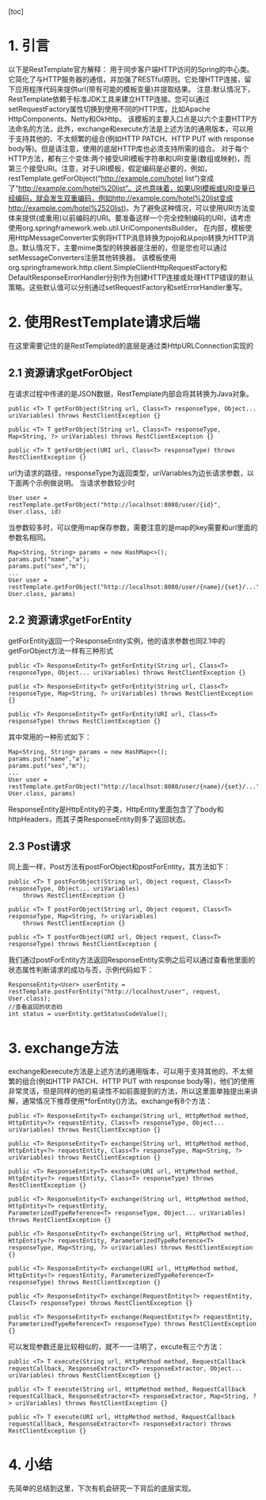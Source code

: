 [toc]
# 1. 引言
以下是RestTemplate官方解释：
用于同步客户端HTTP访问的Spring的中心类。它简化了与HTTP服务器的通信，并加强了RESTful原则。它处理HTTP连接，留下应用程序代码来提供url(带有可能的模板变量)并提取结果。
注意:默认情况下，RestTemplate依赖于标准JDK工具来建立HTTP连接。您可以通过setRequestFactory属性切换到使用不同的HTTP库，比如Apache HttpComponents、Netty和OkHttp。
该模板的主要入口点是以六个主要HTTP方法命名的方法，此外，exchange和execute方法是上述方法的通用版本，可以用于支持其他的、不太频繁的组合(例如HTTP PATCH、HTTP PUT with response body等)。但是请注意，使用的底层HTTP库也必须支持所需的组合。
对于每个HTTP方法，都有三个变体:两个接受URI模板字符串和URI变量(数组或映射)，而第三个接受URI。注意，对于URI模板，假定编码是必要的，例如，restTemplate.getForObject(“http://example.com/hotel list”)变成了“http://example.com/hotel%20list”。这也意味着，如果URI模板或URI变量已经编码，就会发生双重编码，例如http://example.com/hotel%20list变成http://example.com/hotel%2520list)。为了避免这种情况，可以使用URI方法变体来提供(或重用)以前编码的URI。要准备这样一个完全控制编码的URI，请考虑使用org.springframework.web.util.UriComponentsBuilder。
在内部，模板使用HttpMessageConverter实例将HTTP消息转换为pojo和从pojo转换为HTTP消息。默认情况下，主要mime类型的转换器是注册的，但是您也可以通过setMessageConverters注册其他转换器。
该模板使用org.springframework.http.client.SimpleClientHttpRequestFactory和DefaultResponseErrorHandler分别作为创建HTTP连接或处理HTTP错误的默认策略。这些默认值可以分别通过setRequestFactory和setErrorHandler重写。
# 2. 使用RestTemplate请求后端
在这里需要记住的是RestTemplated的底层是通过类HttpURLConnection实现的
## 2.1 资源请求getForObject
在请求过程中传递的是JSON数据，RestTemplate内部会将其转换为Java对象。
```
public <T> T getForObject(String url, Class<T> responseType, Object... uriVariables) throws RestClientException {}

public <T> T getForObject(String url, Class<T> responseType, Map<String, ?> uriVariables) throws RestClientException {}

public <T> T getForObject(URI url, Class<T> responseType) throws RestClientException {}
```
url为请求的路径，responseType为返回类型，uriVariables为边长请求参数，以下面两个示例做说明。
当请求参数较少时
```
User user = restTemplate.getForObject("http://localhsot:8080/user/{id}", User.class, id)
```
当参数较多时，可以使用map保存参数，需要注意的是map的key需要和url里面的参数名相同。
```
Map<String, String> params = new HashMap<>();
params.put("name","a");
params.put("sex","m");
...
User user = restTemplate.getForObject("http://localhsot:8080/user/{name}/{set}/...", User.class, params)
```

## 2.2 资源请求getForEntity
getForEntity返回一个ResponseEntity<T>实例，他的请求参数也同2.1中的getForObject方法一样有三种形式
```
public <T> ResponseEntity<T> getForEntity(String url, Class<T> responseType, Object... uriVariables) throws RestClientException {}

public <T> ResponseEntity<T> getForEntity(String url, Class<T> responseType, Map<String, ?> uriVariables) throws RestClientException {}

public <T> ResponseEntity<T> getForEntity(URI url, Class<T> responseType) throws RestClientException {}
```
其中常用的一种形式如下：
```
Map<String, String> params = new HashMap<>();
params.put("name","a");
params.put("sex","m");
...
User user = restTemplate.getForObject("http://localhsot:8080/user/{name}/{set}/...", User.class, params)
```
ResponseEntity<T>是HttpEntity<T>的子类，HttpEntity里面包含了了body和httpHeaders，而其子类ResponseEntity则多了返回状态。
## 2.3 Post请求
同上面一样，Post方法有postForObject和postForEntity，其方法如下：
```
public <T> T postForObject(String url, Object request, Class<T> responseType, Object... uriVariables)
	throws RestClientException {}

public <T> T postForObject(String url, Object request, Class<T> responseType, Map<String, ?> uriVariables)
	throws RestClientException {}

public <T> T postForObject(URI url, Object request, Class<T> responseType) throws RestClientException {
```
我们通过postForEntity方法返回ResponseEntity实例之后可以通过查看他里面的状态属性判断请求的成功与否，示例代码如下：
```
ResponseEntity<User> userEntity = restTemplate.postForEntity("http://localhost/user", request, User.class);
//查看返回的状态码
int status = userEntity.getStatusCodeValue();
```
# 3. exchange方法
exchange和execute方法是上述方法的通用版本，可以用于支持其他的、不太频繁的组合(例如HTTP PATCH、HTTP PUT with response body等)，他们的使用非常灵活，但是同样的他的易读性不如前面提到的方法，所以这里面单独提出来讲解，通常情况下推荐使用*forEntity()方法。exchange有8个方法：
```
public <T> ResponseEntity<T> exchange(String url, HttpMethod method, HttpEntity<?> requestEntity, Class<T> responseType, Object... uriVariables) throws RestClientException {}

public <T> ResponseEntity<T> exchange(String url, HttpMethod method, HttpEntity<?> requestEntity, Class<T> responseType, Map<String, ?> uriVariables) throws RestClientException {}

public <T> ResponseEntity<T> exchange(URI url, HttpMethod method, HttpEntity<?> requestEntity, Class<T> responseType) throws RestClientException {}

public <T> ResponseEntity<T> exchange(String url, HttpMethod method, HttpEntity<?> requestEntity,
ParameterizedTypeReference<T> responseType, Object... uriVariables) throws RestClientException {}

public <T> ResponseEntity<T> exchange(String url, HttpMethod method, HttpEntity<?> requestEntity, ParameterizedTypeReference<T> responseType, Map<String, ?> uriVariables) throws RestClientException {}

public <T> ResponseEntity<T> exchange(URI url, HttpMethod method, HttpEntity<?> requestEntity, ParameterizedTypeReference<T> responseType) throws RestClientException {}

public <T> ResponseEntity<T> exchange(RequestEntity<?> requestEntity, Class<T> responseType) throws RestClientException {}

public <T> ResponseEntity<T> exchange(RequestEntity<?> requestEntity, ParameterizedTypeReference<T> responseType) throws RestClientException {}
```
可以发现参数还是比较相似的，就不一一注明了，excute有三个方法：
```
public <T> T execute(String url, HttpMethod method, RequestCallback requestCallback, ResponseExtractor<T> responseExtractor, Object... uriVariables) throws RestClientException {}

public <T> T execute(String url, HttpMethod method, RequestCallback requestCallback, ResponseExtractor<T> responseExtractor, Map<String, ?> uriVariables) throws RestClientException {}

public <T> T execute(URI url, HttpMethod method, RequestCallback requestCallback, ResponseExtractor<T> responseExtractor) throws RestClientException {}
```
# 4. 小结
先简单的总结到这里，下次有机会研究一下背后的底层实现。

